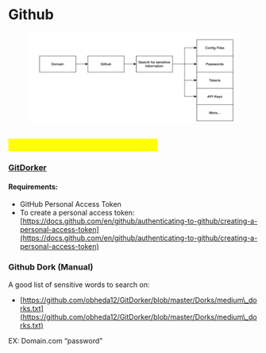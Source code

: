 # Github

<figure><img src="../.gitbook/assets/image (1) (1) (1) (1) (1) (1) (1) (1) (1) (1).png" alt=""><figcaption></figcaption></figure>

## <mark style="color:yellow;">Finding Sensitive Information</mark>

### [GitDorker](https://github.com/obheda12/GitDorker)&#x20;

#### Requirements:

* GitHub Personal Access Token
* To create a personal access token: [https://docs.github.com/en/github/authenticating-to-github/creating-a-personal-access-token](https://docs.github.com/en/github/authenticating-to-github/creating-a-personal-access-token)

### Github Dork (Manual)

A good list of sensitive words to search on:&#x20;

* [https://github.com/obheda12/GitDorker/blob/master/Dorks/medium\_dorks.txt](https://github.com/obheda12/GitDorker/blob/master/Dorks/medium\_dorks.txt)

EX: Domain.com “password”
